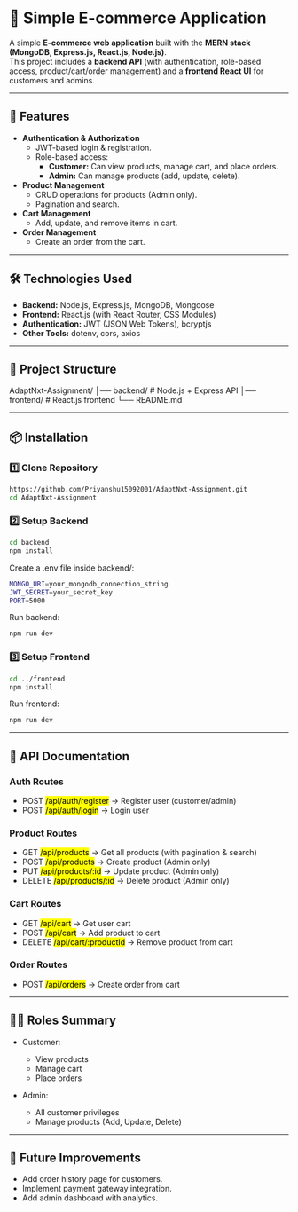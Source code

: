 # 🛒 Simple E-commerce Application  

A simple **E-commerce web application** built with the **MERN stack (MongoDB, Express.js, React.js, Node.js)**.  
This project includes a **backend API** (with authentication, role-based access, product/cart/order management) and a **frontend React UI** for customers and admins.  

---

## 🚀 Features
- **Authentication & Authorization**
  - JWT-based login & registration.
  - Role-based access:  
    - **Customer:** Can view products, manage cart, and place orders.  
    - **Admin:** Can manage products (add, update, delete).  
- **Product Management**
  - CRUD operations for products (Admin only).  
  - Pagination and search.  
- **Cart Management**
  - Add, update, and remove items in cart.  
- **Order Management**
  - Create an order from the cart.  

---

## 🛠️ Technologies Used
- **Backend:** Node.js, Express.js, MongoDB, Mongoose  
- **Frontend:** React.js (with React Router, CSS Modules)  
- **Authentication:** JWT (JSON Web Tokens), bcryptjs  
- **Other Tools:** dotenv, cors, axios  

---

## 📂 Project Structure
AdaptNxt-Assignment/
│── backend/ # Node.js + Express API
│── frontend/ # React.js frontend
└── README.md

---

## 📦 Installation

### 1️⃣ Clone Repository
```bash
https://github.com/Priyanshu15092001/AdaptNxt-Assignment.git
cd AdaptNxt-Assignment
```
### 2️⃣ Setup Backend
```bash
cd backend
npm install
```
Create a .env file inside backend/:
```bash
MONGO_URI=your_mongodb_connection_string
JWT_SECRET=your_secret_key
PORT=5000
```
Run backend:
```bash
npm run dev
```

### 3️⃣ Setup Frontend
```bash
cd ../frontend
npm install
```
Run frontend:
```bash
npm run dev
```

---

## 📖 API Documentation
### Auth Routes
  - POST <mark>/api/auth/register</mark> → Register user (customer/admin)
  - POST <mark>/api/auth/login</mark> → Login user

### Product Routes
  - GET <mark>/api/products</mark> → Get all products (with pagination & search)
  - POST <mark>/api/products</mark> → Create product (Admin only)
  - PUT <mark>/api/products/:id</mark> → Update product (Admin only)
  - DELETE <mark>/api/products/:id</mark> → Delete product (Admin only)

### Cart Routes
  - GET <mark>/api/cart</mark> → Get user cart
  - POST <mark>/api/cart</mark> → Add product to cart
  - DELETE <mark>/api/cart/:productId</mark> → Remove product from cart

### Order Routes
  - POST <mark>/api/orders</mark> → Create order from cart

---

## 👨‍💻 Roles Summary

- Customer:
  - View products
  - Manage cart
  - Place orders

- Admin:
  - All customer privileges
  - Manage products (Add, Update, Delete)

---

## 📌 Future Improvements
  - Add order history page for customers.
  - Implement payment gateway integration.
  - Add admin dashboard with analytics.
